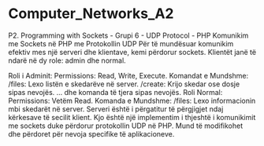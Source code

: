 # Computer_Networks_A2

P2. Programming with Sockets - Grupi 6 - UDP Protocol - PHP
Komunikim me Sockets në PHP me Protokollin UDP
Për të mundësuar komunikim efektiv mes një serveri dhe klientave, kemi përdorur sockets. Klientët janë të ndarë në dy role: admin dhe normal.

Roli i Adminit:
Permissions: Read, Write, Execute.
Komandat e Mundshme:
/files: Lexo listën e skedarëve në server.
/create: Krijo skedar ose dosje sipas nevojës.
... dhe komanda të tjera sipas nevojës.
Roli Normal:
Permissions: Vetëm Read.
Komanda e Mundshme:
/files: Lexo informacionin mbi skedarët në server.
Serveri është i përgatitur të përgjigjet ndaj kërkesave të secilit klient. Kjo është një implementim i thjeshtë i komunikimit me sockets duke përdorur protokollin UDP në PHP. Mund të modifikohet dhe përdoret për nevoja specifike të aplikacioneve.
